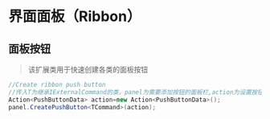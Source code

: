 # 界面面板（Ribbon）

## 面板按钮

> 该扩展类用于快速创建各类的面板按钮

```c#
//Create ribbon push button
//传入T为继承IExternalCommand的类，panel为需要添加按钮的面板栏,action为设置按钮参数的操作。
Action<PushButtonData> action=new Action<PushButtonData>();
panel.CreatePushButton<TCommand>(action);
```
